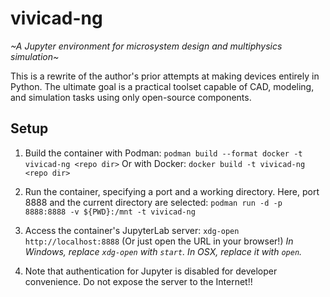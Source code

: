 # vivicad-ng
*\~A Jupyter environment for microsystem design and multiphysics simulation\~*

This is a rewrite of the author's prior attempts at making devices entirely in Python.
The ultimate goal is a practical toolset capable of CAD, modeling, and simulation tasks
using only open-source components.

## Setup
1. Build the container with Podman:
`podman build --format docker -t vivicad-ng <repo dir>`
Or with Docker:
`docker build -t vivicad-ng <repo dir>`

2. Run the container, specifying a port and a working directory.
Here, port 8888 and the current directory are selected:
`podman run -d -p 8888:8888 -v ${PWD}:/mnt -t vivicad-ng`

3. Access the container's JupyterLab server:
`xdg-open http://localhost:8888`
(Or just open the URL in your browser!)
*In Windows, replace `xdg-open` with `start`. In OSX, replace it with `open`.*

4. Note that authentication for Jupyter is disabled for developer convenience.
Do not expose the server to the Internet!!
